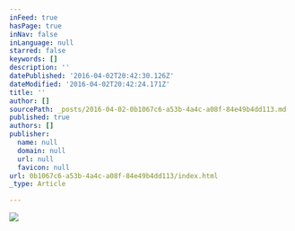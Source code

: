 ```yaml
---
inFeed: true
hasPage: true
inNav: false
inLanguage: null
starred: false
keywords: []
description: ''
datePublished: '2016-04-02T20:42:30.126Z'
dateModified: '2016-04-02T20:42:24.171Z'
title: ''
author: []
sourcePath: _posts/2016-04-02-0b1067c6-a53b-4a4c-a08f-84e49b4dd113.md
published: true
authors: []
publisher:
  name: null
  domain: null
  url: null
  favicon: null
url: 0b1067c6-a53b-4a4c-a08f-84e49b4dd113/index.html
_type: Article

---
```

![](https://the-grid-user-content.s3-us-west-2.amazonaws.com/7698a26d-74a8-46bc-8481-59398048b764.png)